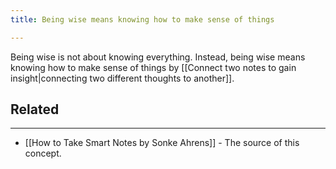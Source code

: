 ```yaml
---
title: Being wise means knowing how to make sense of things

---
```



Being wise is not about knowing everything. Instead, being wise means knowing how to make sense of things by [[Connect two notes to gain insight|connecting two different thoughts to another]].


## Related
---

- [[How to Take Smart Notes by Sonke Ahrens]] - The source of this concept.